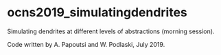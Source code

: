 # ocns2019_simulatingdendrites

Simulating dendrites at different levels of abstractions (morning session).  

Code written by A. Papoutsi and W. Podlaski, July 2019.

